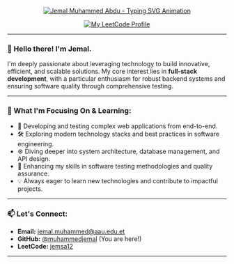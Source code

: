 <p align="center">
  <a href="https://github.com/muhammedjemal">
    <img src="https://readme-typing-svg.herokuapp.com/?lines=Jemal+Muhammed+Abdu;Full-Stack+Developer;Passionate+Problem+Solver;Building+Robust+Systems&font=Fira%20Code¢er=true&width=420&height=50&duration=4000&pause=1000" alt="Jemal Muhammed Abdu - Typing SVG Animation">
  </a>
</p>

<div align="center">

  [![My LeetCode Profile](https://img.shields.io/badge/LeetCode-jemsa12-orange?style=for-the-badge&logo=leetcode&logoColor=black)](https://leetcode.com/jemsa12/)
  <!-- Add your LinkedIn badge here if you have one and want to share it -->
  <!-- e.g., [![My LinkedIn Profile](https://img.shields.io/badge/LinkedIn-Muhammed%20Jemal-blue?style=for-the-badge&logo=linkedin&logoColor=white)](https://www.linkedin.com/in/your-linkedin-profile/) -->

</div>

---

### 👋 Hello there! I'm Jemal.

I'm deeply passionate about leveraging technology to build innovative, efficient, and scalable solutions. My core interest lies in **full-stack development**, with a particular enthusiasm for robust backend systems and ensuring software quality through comprehensive testing.

---

### 🌱 What I'm Focusing On & Learning:

*   🚀 Developing and testing complex web applications from end-to-end.
*   🛠️ Exploring modern technology stacks and best practices in software engineering.
*   ⚙️ Diving deeper into system architecture, database management, and API design.
*   🧪 Enhancing my skills in software testing methodologies and quality assurance.
*   💡 Always eager to learn new technologies and contribute to impactful projects.



---

### 📫 Let's Connect:

*   **Email:** [jemal.muhammed@aau.edu.et](mailto:jemal.muhammed@aau.edu.et)
*   **GitHub:** [@muhammedjemal](https://github.com/muhammedjemal) (You are here!)
*   **LeetCode:** [jemsa12](https://leetcode.com/jemsa12/)

---

<!---
muhammedjemal/muhammedjemal is a ✨ special ✨ repository because its `README.md` (this file) appears on your GitHub profile.
You can click the Preview link to take a look at your changes.
--->
